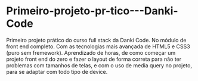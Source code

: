 # Primeiro-projeto-pr-tico---Danki-Code
Primeiro projeto prático do curso full stack da Danki Code. No módulo de front end completo. Com as tecnologias mais avançada de HTML5 e CSS3 (puro sem fremework). Aprendizado de horas, de como começar um projeto front end do zero e fazer o layout de forma correta para não ter problemas com tamanhos de telas, e com o uso de media query no projeto, para se adaptar com todo tipo de device. 
